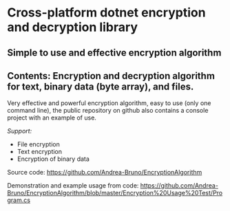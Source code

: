 # Cross-platform dotnet encryption and decryption library

## Simple to use and effective encryption algorithm

## Contents: Encryption and decryption algorithm for text, binary data (byte array), and files.

Very effective and powerful encryption algorithm, easy to use (only one command line), the public repository on github also contains a console project with an example of use.

*Support:*

- File encryption
- Text encryption
- Encryption of binary data

Source code:
https://github.com/Andrea-Bruno/EncryptionAlgorithm

Demonstration and example usage from code:
https://github.com/Andrea-Bruno/EncryptionAlgorithm/blob/master/Encryption%20Usage%20Test/Program.cs
